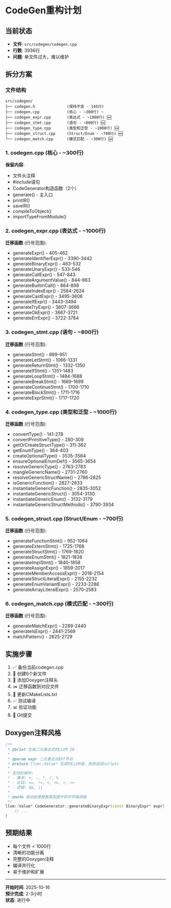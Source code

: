 # CodeGen重构计划

## 当前状态
- **文件**: `src/codegen/codegen.cpp`
- **行数**: 3936行
- **问题**: 单文件过大，难以维护

## 拆分方案

### 文件结构

```
src/codegen/
├── codegen.h              (保持不变 - 145行)
├── codegen.cpp            (核心 - ~300行) ✨
├── codegen_expr.cpp       (表达式 - ~1000行) 🆕
├── codegen_stmt.cpp       (语句 - ~800行) 🆕
├── codegen_type.cpp       (类型和泛型 - ~1000行) 🆕
├── codegen_struct.cpp     (Struct/Enum - ~700行) 🆕
└── codegen_match.cpp      (模式匹配 - ~300行) 🆕
```

### 1. codegen.cpp (核心 - ~300行)

**保留内容**:
- 文件头注释
- #include语句
- CodeGenerator构造函数（2个）
- generate() - 主入口
- printIR()
- saveIR()
- compileToObject()
- importTypeFromModule()

### 2. codegen_expr.cpp (表达式 - ~1000行)

**迁移函数** (行号范围):
- generateExpr() - 405-462
- generateIdentifierExpr() - 3390-3442
- generateBinaryExpr() - 463-532
- generateUnaryExpr() - 533-546
- generateCallExpr() - 547-843
- generateArgumentValue() - 844-863
- generateBuiltinCall() - 864-898
- generateIndexExpr() - 2584-2624
- generateCastExpr() - 3495-3606
- generateIfExpr() - 3443-3494
- generateTryExpr() - 3607-3666
- generateOkExpr() - 3667-3721
- generateErrExpr() - 3722-3784

### 3. codegen_stmt.cpp (语句 - ~800行)

**迁移函数** (行号范围):
- generateStmt() - 899-951
- generateLetStmt() - 1066-1331
- generateReturnStmt() - 1332-1350
- generateIfStmt() - 1351-1483
- generateLoopStmt() - 1484-1688
- generateBreakStmt() - 1689-1699
- generateContinueStmt() - 1700-1710
- generateBlockStmt() - 1711-1716
- generateExprStmt() - 1717-1720

### 4. codegen_type.cpp (类型和泛型 - ~1000行)

**迁移函数** (行号范围):
- convertType() - 141-278
- convertPrimitiveType() - 280-309
- getOrCreateStructType() - 311-362
- getEnumType() - 364-403
- createOptionalType() - 3535-3564
- ensureOptionalEnumDef() - 3565-3654
- resolveGenericType() - 2763-2783
- mangleGenericName() - 2731-2760
- resolveGenericStructName() - 2786-2825
- isGenericFunction() - 2827-2833
- instantiateGenericFunction() - 2835-3052
- instantiateGenericStruct() - 3054-3130
- instantiateGenericEnum() - 3132-3179
- instantiateGenericStructMethods() - 3790-3934

### 5. codegen_struct.cpp (Struct/Enum - ~700行)

**迁移函数** (行号范围):
- generateFunctionStmt() - 952-1064
- generateExternStmt() - 1725-1768
- generateStructStmt() - 1769-1820
- generateEnumStmt() - 1821-1838
- generateImplStmt() - 1840-1858
- generateAssignExpr() - 1859-2017
- generateMemberAccessExpr() - 2018-2154
- generateStructLiteralExpr() - 2155-2232
- generateEnumVariantExpr() - 2233-2288
- generateArrayLiteralExpr() - 2570-2583

### 6. codegen_match.cpp (模式匹配 - ~300行)

**迁移函数** (行号范围):
- generateMatchExpr() - 2289-2440
- generateIsExpr() - 2441-2569
- matchPattern() - 2625-2729

## 实施步骤

1. ✅ 备份当前codegen.cpp
2. 🔨 创建6个新文件
3. 📝 添加Doxygen注释头
4. ✂️ 迁移函数到对应文件
5. 🔧 更新CMakeLists.txt
6. ✅ 测试编译
7. 📊 验证功能
8. 💾 Git提交

## Doxygen注释风格

```cpp
/**
 * @brief 生成二元表达式的LLVM IR
 * 
 * @param expr 二元表达式AST节点
 * @return llvm::Value* 生成的LLVM值，失败返回nullptr
 * 
 * 支持的操作:
 * - 算术: +, -, *, /, %
 * - 比较: ==, !=, <, <=, >, >=
 * - 逻辑: &&, ||
 * 
 * @note 自动处理整数类型提升和字符串拼接
 */
llvm::Value* CodeGenerator::generateBinaryExpr(const BinaryExpr* expr) {
    // ...
}
```

## 预期结果

- 每个文件 < 1000行
- 清晰的功能分离
- 完整的Doxygen注释
- 编译并行化
- 易于维护和扩展

---

**开始时间**: 2025-10-16  
**预计完成**: 2-3小时  
**状态**: 进行中

